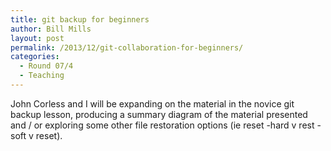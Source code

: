 ```yaml
---
title: git backup for beginners
author: Bill Mills
layout: post
permalink: /2013/12/git-collaboration-for-beginners/
categories:
  - Round 07/4
  - Teaching
---
```

John Corless and I will be expanding on the material in the novice git backup lesson, producing a summary diagram of the material presented and / or exploring some other file restoration options (ie reset -hard v rest -soft v reset).